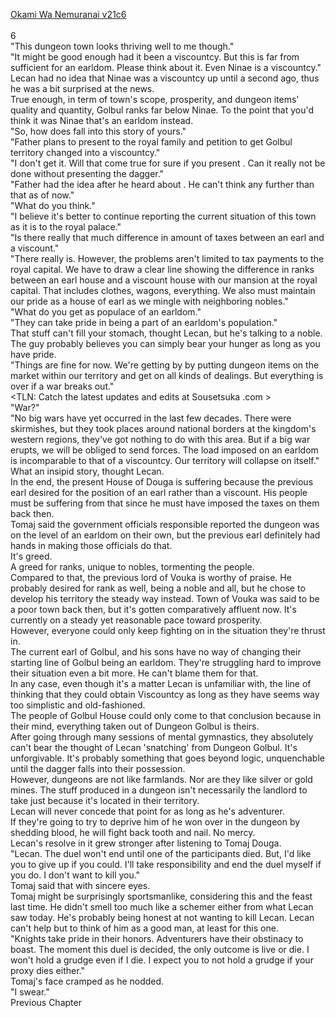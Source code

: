 [Okami Wa Nemuranai v21c6](https://www.sousetsuka.com/2020/06/okami-wa-nemuranai-216.html)
<br/><br/>
6<br/>
"This dungeon town looks thriving well to me though."<br/>
"It might be good enough had it been a viscountcy. But this is far from sufficient for an earldom. Please think about it. Even Ninae is a viscountcy."<br/>
Lecan had no idea that Ninae was a viscountcy up until a second ago, thus he was a bit surprised at the news.<br/>
True enough, in term of town's scope, prosperity, and dungeon items' quality and quantity, Golbul ranks far below Ninae. To the point that you'd think it was Ninae that's an earldom instead.<br/>
"So, how does <Dagger of Harut> fall into this story of yours."<br/>
"Father plans to present <Dagger of Harut> to the royal family and petition to get Golbul territory changed into a viscountcy."<br/>
"I don't get it. Will that come true for sure if you present <Dagger of Harut>. Can it really not be done without presenting the dagger."<br/>
"Father had the idea after he heard about <Dagger of Harut>. He can't think any further than that as of now."<br/>
"What do you think."<br/>
"I believe it's better to continue reporting the current situation of this town as it is to the royal palace."<br/>
"Is there really that much difference in amount of taxes between an earl and a viscount."<br/>
"There really is. However, the problems aren't limited to tax payments to the royal capital. We have to draw a clear line showing the difference in ranks between an earl house and a viscount house with our mansion at the royal capital. That includes clothes, wagons, everything. We also must maintain our pride as a house of earl as we mingle with neighboring nobles."<br/>
"What do you get as populace of an earldom."<br/>
"They can take pride in being a part of an earldom's population."<br/>
That stuff can't fill your stomach, thought Lecan, but he's talking to a noble. The guy probably believes you can simply bear your hunger as long as you have pride.<br/>
"Things are fine for now. We're getting by by putting dungeon items on the market within our territory and get on all kinds of dealings. But everything is over if a war breaks out."<br/>
<TLN: Catch the latest updates and edits at Sousetsuka .com ><br/>
"War?"<br/>
"No big wars have yet occurred in the last few decades. There were skirmishes, but they took places around national borders at the kingdom's western regions, they've got nothing to do with this area. But if a big war erupts, we will be obliged to send forces. The load imposed on an earldom is incomparable to that of a viscountcy. Our territory will collapse on itself."<br/>
What an insipid story, thought Lecan.<br/>
In the end, the present House of Douga is suffering because the previous earl desired for the position of an earl rather than a viscount. His people must be suffering from that since he must have imposed the taxes on them back then.<br/>
Tomaj said the government officials responsible reported the dungeon was on the level of an earldom on their own, but the previous earl definitely had hands in making those officials do that.<br/>
It's greed.<br/>
A greed for ranks, unique to nobles, tormenting the people.<br/>
Compared to that, the previous lord of Vouka is worthy of praise. He probably desired for rank as well, being a noble and all, but he chose to develop his territory the steady way instead. Town of Vouka was said to be a poor town back then, but it's gotten comparatively affluent now. It's currently on a steady yet reasonable pace toward prosperity.<br/>
However, everyone could only keep fighting on in the situation they're thrust in.<br/>
The current earl of Golbul, and his sons have no way of changing their starting line of Golbul being an earldom. They're struggling hard to improve their situation even a bit more. He can't blame them for that.<br/>
In any case, even though it's a matter Lecan is unfamiliar with, the line of thinking that they could obtain Viscountcy as long as they have <Dagger of Harut> seems way too simplistic and old-fashioned.<br/>
The people of Golbul House could only come to that conclusion because in their mind, everything taken out of Dungeon Golbul is theirs.<br/>
After going through many sessions of mental gymnastics, they absolutely can't bear the thought of Lecan 'snatching' <Dagger of Harut> from Dungeon Golbul. It's unforgivable. It's probably something that goes beyond logic, unquenchable until the dagger falls into their possession.<br/>
However, dungeons are not like farmlands. Nor are they like silver or gold mines. The stuff produced in a dungeon isn't necessarily the landlord to take just because it's located in their territory.<br/>
Lecan will never concede that point for as long as he's adventurer.<br/>
If they're going to try to deprive him of <Dagger of Harut> he won over in the dungeon by shedding blood, he will fight back tooth and nail. No mercy.<br/>
Lecan's resolve in it grew stronger after listening to Tomaj Douga.<br/>
"Lecan. The duel won't end until one of the participants died. But, I'd like you to give up if you could. I'll take responsibility and end the duel myself if you do. I don't want to kill you."<br/>
Tomaj said that with sincere eyes.<br/>
Tomaj might be surprisingly sportsmanlike, considering this and the feast last time. He didn't smell too much like a schemer either from what Lecan saw today. He's probably being honest at not wanting to kill Lecan. Lecan can't help but to think of him as a good man, at least for this one.<br/>
"Knights take pride in their honors. Adventurers have their obstinacy to boast. The moment this duel is decided, the only outcome is live or die. I won't hold a grudge even if I die. I expect you to not hold a grudge if your proxy dies either."<br/>
Tomaj's face cramped as he nodded.<br/>
"I swear."<br/>
Previous Chapter<br/>
